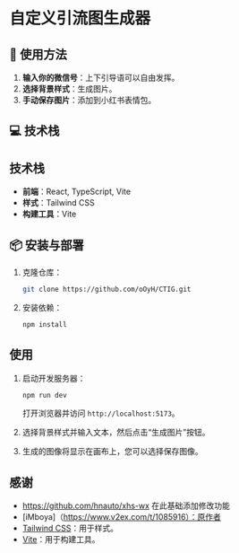 # 自定义引流图生成器
## 📝 使用方法

1. **输入你的微信号**：上下引导语可以自由发挥。
2. **选择背景样式**：生成图片。
3. **手动保存图片**：添加到小红书表情包。


## 💻 技术栈

## 技术栈

- **前端**：React, TypeScript, Vite
- **样式**：Tailwind CSS
- **构建工具**：Vite


## 📦 安装与部署

1. 克隆仓库：
   ```bash
   git clone https://github.com/oOyH/CTIG.git

2. 安装依赖：

   ```bash
   npm install
   ```

## 使用

1. 启动开发服务器：

   ```bash
   npm run dev
   ```

   打开浏览器并访问 `http://localhost:5173`。

2. 选择背景样式并输入文本，然后点击“生成图片”按钮。

3. 生成的图像将显示在画布上，您可以选择保存图像。

## 感谢
- https://github.com/hnauto/xhs-wx 在此基础添加修改功能
- [iMboya]（https://www.v2ex.com/t/1085916）：原作者
- [Tailwind CSS](https://tailwindcss.com/)：用于样式。
- [Vite](https://vitejs.dev/)：用于构建工具。
